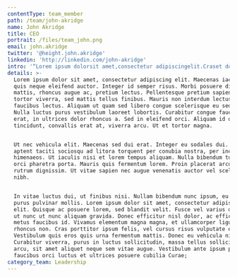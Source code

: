 ```yaml
---
contentType: team_member
path: /team/john-akridge
name: John Akridge
title: CEO
portrait: /files/team_john.png
email: john.akridge
twitter: '@height.john.akridge'
linkedin: 'http://linkedin.com/john-akridge'
intro: '“Lorem ipsum dolorsit amet,consectetur adipiscingelit.Craset dolorarcu.”'
details: >-
  Lorem ipsum dolor sit amet, consectetur adipiscing elit. Maecenas iaculis urna
  quis neque eleifend auctor. Integer id semper risus. Morbi posuere diam
  mattis, rhoncus augue ac, pretium lectus. Pellentesque pretium sapien et
  tortor viverra, sed mattis tellus finibus. Mauris non interdum lectus, ut
  faucibus lectus. Aliquam ut quam sed libero congue scelerisque eu sed ligula.
  Nulla luctus purus vestibulum laoreet lobortis. Curabitur congue faucibus
  erat, in ultrices dolor rhoncus a. Sed in eleifend orci. Aliquam id quam
  tincidunt, convallis erat at, viverra arcu. Ut et tortor magna.


  Ut nec vehicula elit. Maecenas sed dui erat. Integer eu sodales dui. Class
  aptent taciti sociosqu ad litora torquent per conubia nostra, per inceptos
  himenaeos. Ut iaculis nisi et lorem tempus aliquam. Nulla bibendum turpis nec
  orci pharetra porta. Mauris quis fermentum lorem. Proin placerat arcu ut nisl
  rutrum dignissim. Ut vitae sapien nec augue venenatis auctor vel scelerisque
  nibh.


  In vitae luctus dui, ut finibus nisi. Nullam bibendum nunc ipsum, eu bibendum
  purus pulvinar mollis. Lorem ipsum dolor sit amet, consectetur adipiscing
  elit. Quisque ac posuere lorem, sed blandit velit. Fusce vel varius dui. Donec
  ut nunc ut nunc aliquam gravida. Donec efficitur nisl dolor, ac efficitur
  metus faucibus id. Vivamus elementum magna magna, et ullamcorper ligula
  rhoncus non. Cras porttitor ipsum felis, vel cursus risus vulputate eu.
  Vestibulum quis eros quis urna fermentum mattis. Donec eu vehicula nibh.
  Curabitur viverra, purus in luctus sollicitudin, massa tellus sollicitudin
  arcu, sit amet aliquet neque sem vitae augue. Vestibulum ante ipsum primis in
  faucibus orci luctus et ultrices posuere cubilia Curae;
category_team: Leadership
---
```


